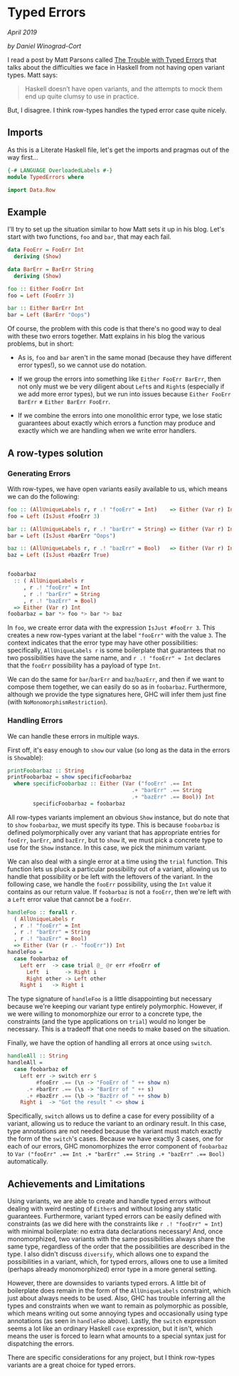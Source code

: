 # Typed Errors

_April 2019_

_by Daniel Winograd-Cort_


I read a post by Matt Parsons called
[The Trouble with Typed Errors](https://www.parsonsmatt.org/2018/11/03/trouble_with_typed_errors.html)
that talks about the difficulties we face in Haskell
from not having open variant types.  Matt says:

> Haskell doesn’t have open variants, and the attempts to mock them end up quite
> clumsy to use in practice.

But, I disagree.  I think row-types handles the typed error case quite nicely.

## Imports

As this is a Literate Haskell file, let's get the imports and pragmas out of the
way first...

```haskell
{-# LANGUAGE OverloadedLabels #-}
module TypedErrors where

import Data.Row
```

## Example

I'll try to set up the situation similar to how Matt sets it up in his blog.
Let's start with two functions, `foo` and `bar`, that may each fail.

```haskell
data FooErr = FooErr Int
  deriving (Show)

data BarErr = BarErr String
  deriving (Show)

foo :: Either FooErr Int
foo = Left (FooErr 3)

bar :: Either BarErr Int
bar = Left (BarErr "Oops")
```

Of course, the problem with this code is that there's no good way to deal with
these two errors together.  Matt explains in his blog the various problems, but
in short:

- As is, `foo` and `bar` aren't in the same monad (because they have different
  error types!), so we cannot use do notation.

- If we group the errors into something like `Either FooErr BarErr`, then not
  only must we be very diligent about `Left`s and `Right`s (especially if we add
  more error types), but we run into issues because `Either FooErr BarErr` ≠
  `Either BarErr FooErr`.

- If we combine the errors into one monolithic error type, we lose static
  guarantees about exactly which errors a function may produce and exactly which
  we are handling when we write error handlers.

## A row-types solution

### Generating Errors

With row-types, we have open variants easily available to us, which means we can
do the following:

```haskell
foo :: (AllUniqueLabels r, r .! "fooErr" ≈ Int)    => Either (Var r) Int
foo = Left (IsJust #fooErr 3)

bar :: (AllUniqueLabels r, r .! "barErr" ≈ String) => Either (Var r) Int
bar = Left (IsJust #barErr "Oops")

baz :: (AllUniqueLabels r, r .! "bazErr" ≈ Bool)   => Either (Var r) Int
baz = Left (IsJust #bazErr True)


foobarbaz
  :: ( AllUniqueLabels r
     , r .! "fooErr" ≈ Int
     , r .! "barErr" ≈ String
     , r .! "bazErr" ≈ Bool)
  => Either (Var r) Int
foobarbaz = bar *> foo *> bar *> baz
```

In `foo`, we create error data with the expression `IsJust #fooErr 3`.  This
creates a new row-types variant at the label `"fooErr"` with the value `3`.
The context indicates that the error type may have other possibilities:
specifically, `AllUniqueLabels r` is some boilerplate that guarantees that no
two possibilities have the same name, and `r .! "fooErr" ≈ Int` declares that
the `fooErr` possibility has a payload of type `Int`.

We can do the same for `bar`/`barErr` and `baz`/`bazErr`, and then if we want to
compose them together, we can easily do so as in `foobarbaz`.
Furthermore, although we provide the type signatures here, GHC will infer them
just fine (with `NoMonomorphismRestriction`).

### Handling Errors
We can handle these errors in multiple ways.

First off, it's easy enough to `show` our value (so long as the data in the errors
is `Show`able):

```haskell
printFoobarbaz :: String
printFoobarbaz = show specificFoobarbaz
  where specificFoobarbaz :: Either (Var ("fooErr" .== Int
                                       .+ "barErr" .== String
                                       .+ "bazErr" .== Bool)) Int
        specificFoobarbaz = foobarbaz
```

All row-types variants implement an obvious `Show` instance, but do note that to `show`
`foobarbaz`, we must specify its type.  This is because `foobarbaz` is defined
polymorphically over any variant that has appropriate entries for `fooErr`, `barErr`,
and `bazErr`, but to `show` it, we must pick a concrete type to use for the `Show`
instance.  In this case, we pick the minimum variant.

We can also deal with a single error at a time using the `trial` function.  This
function lets us pluck a particular possibility out of a variant, allowing us
to handle that possibility or be left with the leftovers of the variant.  In the
following case, we handle the `fooErr` possibility, using the `Int` value it
contains as our return value.  If `foobarbaz` is not a `fooErr`, then we're left
with a `Left` error value that cannot be a `fooErr`.

```haskell
handleFoo :: forall r.
  ( AllUniqueLabels r
  , r .! "fooErr" ≈ Int
  , r .! "barErr" ≈ String
  , r .! "bazErr" ≈ Bool)
  => Either (Var (r .- "fooErr")) Int
handleFoo =
  case foobarbaz of
    Left err  -> case trial @_ @r err #fooErr of
      Left  i     -> Right i
      Right other -> Left other
    Right i   -> Right i
```

The type signature of `handleFoo` is a little disappointing but necessary because
we're keeping our variant type entirely polymorphic.  However, if we were willing
to monomorphize our error to a concrete type, the constraints (and the type
applications on `trial`) would no longer be necessary.  This is a tradeoff that
one needs to make based on the situation.

Finally, we have the option of handling all errors at once using `switch`.

```haskell
handleAll :: String
handleAll =
  case foobarbaz of
    Left err -> switch err $
         #fooErr .== (\n -> "FooErr of " ++ show n)
      .+ #barErr .== (\s -> "BarErr of " ++ s)
      .+ #bazErr .== (\b -> "BazErr of " ++ show b)
    Right i  -> "Got the result " <> show i
```

Specifically, `switch` allows us to define a case for every possibility of a
variant, allowing us to reduce the variant to an ordinary result.  In this case,
type annotations are not needed because the variant must match exactly the form
of the `switch`'s cases.  Because we have exactly 3 cases, one for each of our
errors, GHC monomorphizes the error component of `foobarbaz` to
`Var ("fooErr" .== Int .+ "barErr" .== String .+ "bazErr" .== Bool)` automatically.


## Achievements and Limitations

Using variants, we are able to create and handle typed errors without dealing with
weird nesting of `Either`s and without losing any static guarantees.  Furthermore,
variant typed errors can be easily defined with constraints (as we did here with
the constraints like `r .! "fooErr" ≈ Int`) with minimal boilerplate: no extra
data declarations necessary!  And, once monomorphized, two variants with the same
possibilities always share the same type, regardless of the order that the
possibilities are described in the type.  I also didn't discuss `diversify`,
which allows one to expand the possibilities in a variant, which, for typed
errors, allows one to use a limited (perhaps already monomorphized) error type
in a more general setting.

However, there are downsides to variants typed errors.  A little bit of boilerplate
does remain in the form of the `AllUniqueLabels` constraint, which just about always
needs to be used.  Also, GHC has trouble inferring all the types and constraints
when we want to remain as polymorphic as possible, which means writing out some
annoying types and occasionally using type annotations (as seen in `handleFoo`
above).  Lastly, the `switch` expression seems a lot like an ordinary Haskell
`case` expression, but it isn't, which means the user is forced to learn what
amounts to a special syntax just for dispatching the errors.

There are specific considerations for any project, but I think row-types variants
are a great choice for typed errors.
